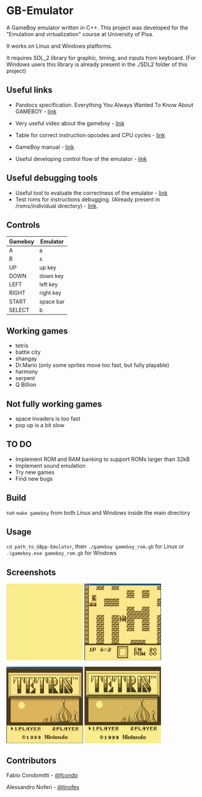# GB-Emulator
A GameBoy emulator written in C++. This project was developed for the "Emulation and virtualization" course at University of Pisa.

It works on Linux and Windows platforms. 

It requires SDL_2 library for graphic, timing, and inputs from keyboard. (For Windows users this library is already present in the ./SDL2 folder of this project)

## Useful links

- Pandocs specification. Everything You Always Wanted To Know About GAMEBOY - [link](http://bgb.bircd.org/pandocs.htm)

- Very useful video about the gameboy - [link](https://media.ccc.de/v/33c3-8029-the_ultimate_game_boy_talk)
 
- Table for correct instruction opcodes and CPU cycles - [link](http://www.pastraiser.com/cpu/gameboy/gameboy_opcodes.html)

- GameBoy manual - [link](https://realboyemulator.files.wordpress.com/2013/01/gbcpuman.pdf)

- Useful developing control flow of the emulator - [link](http://www.codeslinger.co.uk/pages/projects/gameboy.html)

## Useful debugging tools
- Useful tool to evaluate the correctness of the emulator - [link](http://bgb.bircd.org/)
- Test roms for instructions debugging. (Already present in /roms/individual directory) - [link](https://github.com/retrio/gb-test-roms).


## Controls


| Gameboy  | Emulator |
| ------------- | ------------- |
| A  |   a |
| B  | s |
| UP  | up key  |
| DOWN  | down key  |
| LEFT  |  left key  |
| RIGHT  |  right key  |
| START  | space bar  |
| SELECT  | b  |

## Working games
- tetris
- battle city
- shangay
- Dr.Mario (only some sprites move too fast, but fully playable)
- harmony
- serpent
- Q Billion

## Not fully working games
- space invaders is too fast
- pop up is a bit slow

## TO DO
- Implement ROM and RAM banking to support ROMs larger than 32kB
- Implement sound emulation
- Try new games
- Find new bugs

## Build
run `make gameboy` from both Linux and Windows inside the main directory

## Usage
`cd path_to_GBpp-Emulator`, then `./gameboy gameboy_rom.gb` for Linux or `.\gameboy.exe gameboy_rom.gb` for Windows
 
 ## Screenshots
 <img src="https://github.com/linofex/GBpp-Emulator/blob/master/screenshots/boot.gif" height="200" width="200"> <img src="https://github.com/linofex/GBpp-Emulator/blob/master/screenshots/battle_city.png" height="200" width="200"> 
 
<img src="https://github.com/linofex/GBpp-Emulator/blob/master/screenshots/tetris.png" height="200" width="200"> <img src="https://github.com/linofex/GBpp-Emulator/blob/master/screenshots/tetris.gif" height="200" width="200">  

## Contributors
Fabio Condomitti - [@fcondo](https://github.com/fcondo)

Alessandro Noferi - [@linofex](https://github.com/linofex)
